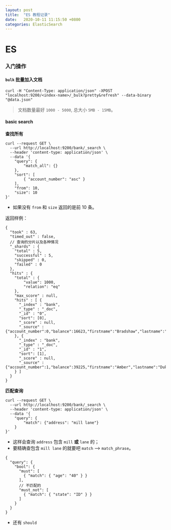 ```yaml
---
layout: post
title:  "ES 教程记录"
date:   2020-10-11 11:15:50 +0800
categories: ElasticSearch
---
```



# ES

### 入门操作

#### `bulk` 批量加入文档

```shell
curl -H "Content-Type: application/json" -XPOST "localhost:9200/<index-name>/_bulk?pretty&refresh" --data-binary "@data.json"
```

> 文档数量最好 `1000 - 5000`, 总大小 `5MB - 15MB`。


#### basic search

**查找所有**

```shell
curl --request GET \
  --url http://localhost:9200/bank/_search \
  --header 'content-type: application/json' \
  --data '{
	"query": {
		"match_all": {}
	},
	"sort": [
		{ "account_number": "asc" }
	],
	"from": 10,
	"size": 10
}'
```

- 如果没有 `from` 和 `size` 返回的是前 10 条。

返回样例：

```json5
{
  "took" : 63,
  "timed_out" : false,
  // 查询的分片以及各种情况
  "_shards" : {
    "total" : 5,
    "successful" : 5,
    "skipped" : 0,
    "failed" : 0
  },
  "hits" : {
    "total" : {
        "value": 1000,
        "relation": "eq"
    },
    "max_score" : null,
    "hits" : [ {
      "_index" : "bank",
      "_type" : "_doc",
      "_id" : "0",
      "sort": [0],
      "_score" : null,
      "_source" : {"account_number":0,"balance":16623,"firstname":"Bradshaw","lastname":"Mckenzie","age":29,"gender":"F"}
    }, {
      "_index" : "bank",
      "_type" : "_doc",
      "_id" : "1",
      "sort": [1],
      "_score" : null,
      "_source" : {"account_number":1,"balance":39225,"firstname":"Amber","lastname":"Duke","age":32,"gender":"M"}
    } ]
  }
}
```

**匹配查询**

```shell
curl --request GET \
  --url http://localhost:9200/bank/_search \
  --header 'content-type: application/json' \
  --data '{
	"query": {
		"match": {"address": "mill lane"}
	}
}'
```

- 这样会查询 `address` 包含 `mill` **或** `lane` 的；
- 要精确查包含 `mill lane` 的就要吧 `match` --> `match_phrase`。

```json5
{
  "query": {
    "bool": {
      "must": [
        { "match": { "age": "40" } }
      ],
      // 不匹配的
      "must_not": [
        { "match": { "state": "ID" } }
      ]
    }
  }
}
```

- 还有 `should` 
